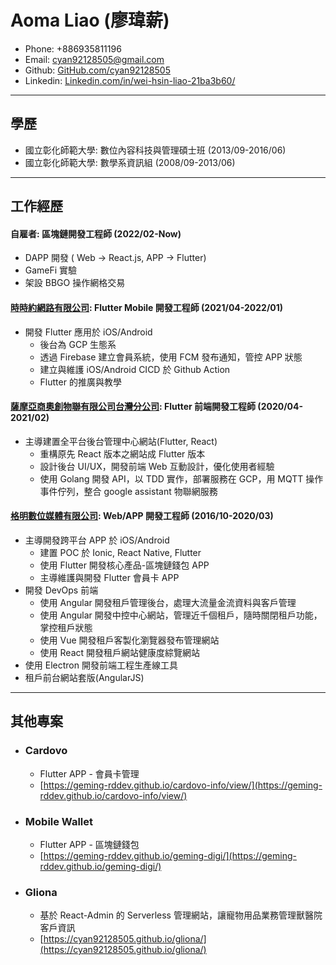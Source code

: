 # Aoma Liao (廖瑋薪)

- Phone: +886935811196
- Email: [cyan92128505@gmail.com](mailto:cyan92128505@gmail.com)
- Github: [GitHub.com/cyan92128505](https://github.com/cyan92128505)
- Linkedin: [Linkedin.com/in/wei-hsin-liao-21ba3b60/](https://www.linkedin.com/in/wei-hsin-liao-21ba3b60/)

---

## 學歷

- 國立彰化師範大學: 數位內容科技與管理碩士班 (2013/09-2016/06)
- 國立彰化師範大學: 數學系資訊組 (2008/09-2013/06)

---

## 工作經歷

#### 自雇者: 區塊鏈開發工程師 (2022/02-Now)

- DAPP 開發 ( Web -> React.js, APP -> Flutter)
- GameFi 實驗
- 架設 BBGO 操作網格交易

#### [時時約網路有限公司](https://www.anytime.tw/): Flutter Mobile 開發工程師 (2021/04-2022/01)

- 開發 Flutter 應用於 iOS/Android
  - 後台為 GCP 生態系
  - 透過 Firebase 建立會員系統，使用 FCM 發布通知，管控 APP 狀態
  - 建立與維護 iOS/Android CICD 於 Github Action
  - Flutter 的推廣與教學

#### [薩摩亞商奧創物聯有限公司台灣分公司](https://www.ultronsmart.com/): Flutter 前端開發工程師 (2020/04-2021/02)

- 主導建置全平台後台管理中心網站(Flutter, React)
  - 重構原先 React 版本之網站成 Flutter 版本
  - 設計後台 UI/UX，開發前端 Web 互動設計，優化使用者經驗
  - 使用 Golang 開發 API，以 TDD 實作，部署服務在 GCP，用 MQTT 操作事件佇列，整合 google assistant 物聯網服務

#### [格明數位媒體有限公司](https://geming-rddev.github.io/geming-digi/): Web/APP 開發工程師 (2016/10-2020/03)

- 主導開發跨平台 APP 於 iOS/Android
  - 建置 POC 於 Ionic, React Native, Flutter
  - 使用 Flutter 開發核心產品-區塊鏈錢包 APP
  - 主導維護與開發 Flutter 會員卡 APP
- 開發 DevOps 前端
  - 使用 Angular 開發租戶管理後台，處理大流量金流資料與客戶管理
  - 使用 Angular 開發中控中心網站，管理近千個租戶，隨時關閉租戶功能，掌控租戶狀態
  - 使用 Vue 開發租戶客製化瀏覽器發布管理網站
  - 使用 React 開發租戶網站健康度綜覽網站
- 使用 Electron 開發前端工程生產線工具
- 租戶前台網站套版(AngularJS)

---

## 其他專案

- ### Cardovo

  - Flutter APP - 會員卡管理
  - [https://geming-rddev.github.io/cardovo-info/view/](https://geming-rddev.github.io/cardovo-info/view/)

- ### Mobile Wallet

  - Flutter APP - 區塊鏈錢包
  - [https://geming-rddev.github.io/geming-digi/](https://geming-rddev.github.io/geming-digi/)

- ### Gliona

  - 基於 React-Admin 的 Serverless 管理網站，讓寵物用品業務管理獸醫院客戶資訊
  - [https://cyan92128505.github.io/gliona/](https://cyan92128505.github.io/gliona/)
